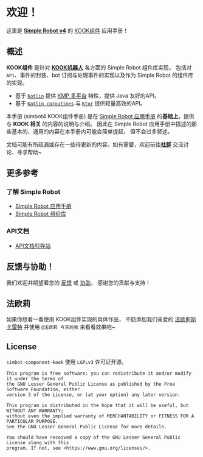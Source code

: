 # 欢迎！

这里是
[**Simple Robot v4**](https://github.com/simple-robot/simpler-robot/tree/v4-dev)
的
[KOOK组件](https://github.com/simple-robot/simbot-component-kook/)
应用手册！

## 概述

**KOOK组件** 是针对
[**KOOK机器人**](https://developer.kookapp.cn/doc/reference)
各方面的 Simple Robot 组件库实现，
包括对 `API`、事件的封装、bot 订阅与处理事件的实现以及作为 Simple Robot 的组件库的实现。

- 基于 [`Kotlin`](https://kotlinlang.org/) 提供 [KMP 多平台](https://kotlinlang.org/docs/multiplatform.html) 特性，提供 Java 友好的API。
- 基于 [`Kotlin coroutines`](https://github.com/Kotlin/kotlinx.coroutines) 与 [`Ktor`](https://ktor.io/) 提供轻量高效的API。

<note title="文档的重心">

本手册 (simbot4 KOOK组件手册) 是在
[Simple Robot 应用手册](https://simbot.forte.love)
的**基础上**，提供与 **KOOK 相关** 的内容的说明与介绍。
因此在 Simple Robot 应用手册中描述的那些基本的、通用的内容在本手册内可能会简单提起，
但不会过多赘述。

</note>

<warning>

文档可能有所疏漏或存在一些待更新的内容。如有需要，欢迎前往[**社群**](https://simbot.forte.love/communities.html)
交流讨论、寻求帮助~

</warning>

## 更多参考
### 了解 Simple Robot

- [Simple Robot 应用手册](https://simbot.forte.love)
- [Simple Robot 组织库](https://github.com/simple-robot)

### API文档

- [API文档引导站](https://docs.simbot.forte.love)

## 反馈与协助！

我们欢迎并期望着您的
[反馈](https://github.com/simple-robot/simbot-component-kook/issues)
或
[协助](https://github.com/simple-robot/simbot-component-kook/pulls)，
感谢您的贡献与支持！

## 法欧莉

如果你想看一看使用 KOOK组件实现的具体作品，
不妨添加我们亲爱的 [法欧莉斯卡雷特](https://www.kookapp.cn/app/oauth2/authorize?id=10250&permissions=197958144&client_id=jqdlyHK85xe1i5Bo&redirect_uri=&scope=bot)
并使用 `@法欧莉 今天的我` 来看看效果吧~


## License

`simbot-component-kook` 使用 `LGPLv3` 许可证开源。

```
This program is free software: you can redistribute it and/or modify it under the terms of 
the GNU Lesser General Public License as published by the Free Software Foundation, either 
version 3 of the License, or (at your option) any later version.

This program is distributed in the hope that it will be useful, but WITHOUT ANY WARRANTY;
without even the implied warranty of MERCHANTABILITY or FITNESS FOR A PARTICULAR PURPOSE. 
See the GNU Lesser General Public License for more details.

You should have received a copy of the GNU Lesser General Public License along with this 
program. If not, see <https://www.gnu.org/licenses/>.
```

